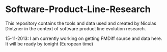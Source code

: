 Software-Product-Line-Research
==============================

This repository contains the tools and data used and created by Nicolas Dintzner in the context of software product line evolution research. 

15-11-2013: I am currently working on getting FMDiff source and data here. It will be ready by tonight (European time)
